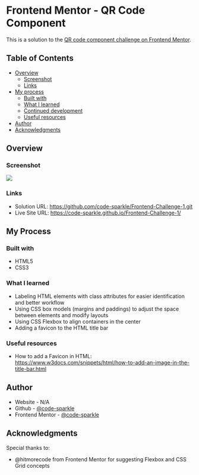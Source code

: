 # Frontend Mentor - QR Code Component

This is a solution to the [QR code component challenge on Frontend Mentor](https://www.frontendmentor.io/challenges/qr-code-component-iux_sIO_H).

## Table of Contents

- [Overview](#overview)
  - [Screenshot](#screenshot)
  - [Links](#links)
- [My process](#my-process)
  - [Built with](#built-with)
  - [What I learned](#what-i-learned)
  - [Continued development](#continued-development)
  - [Useful resources](#useful-resources)
- [Author](#author)
- [Acknowledgments](#acknowledgments)

## Overview

### Screenshot

![](/images/Screenshot.jpeg)

### Links

- Solution URL: https://github.com/code-sparkle/Frontend-Challenge-1.git
- Live Site URL: https://code-sparkle.github.io/Frontend-Challenge-1/

## My Process

### Built with

- HTML5
- CSS3

### What I learned

- Labeling HTML elements with class attributes for easier identification and better workflow
- Using CSS box models (margins and paddings) to adjust the space between elements and modify layouts
- Using CSS Flexbox to align containers in the center
- Adding a favicon to the HTML title bar

### Useful resources

- How to add a Favicon in HTML: https://www.w3docs.com/snippets/html/how-to-add-an-image-in-the-title-bar.html

## Author

- Website - N/A
- Github - [@code-sparkle](https://github.com/code-sparkle)
- Frontend Mentor - [@code-sparkle](https://www.frontendmentor.io/profile/code-sparkle)

## Acknowledgments

Special thanks to:
- @hitmorecode from Frontend Mentor for suggesting Flexbox and CSS Grid concepts
